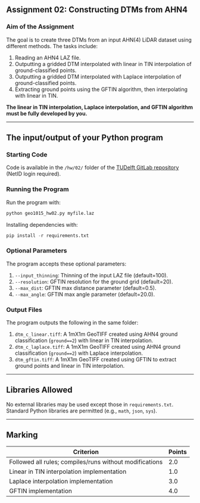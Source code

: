 ## Assignment 02: Constructing DTMs from AHN4

### Aim of the Assignment
The goal is to create three DTMs from an input AHN(4) LiDAR dataset using different methods. The tasks include:
1. Reading an AHN4 LAZ file.
2. Outputting a gridded DTM interpolated with linear in TIN interpolation of ground-classified points.
3. Outputting a gridded DTM interpolated with Laplace interpolation of ground-classified points.
4. Extracting ground points using the GFTIN algorithm, then interpolating with linear in TIN.

**The linear in TIN interpolation, Laplace interpolation, and GFTIN algorithm must be fully developed by you.**

---

## The input/output of your Python program

### Starting Code
Code is available in the `/hw/02/` folder of the [TUDelft GitLab repository](https://gitlab.tudelft.nl/3d/geo1015.2024/) (NetID login required).

### Running the Program
Run the program with:
```bash
python geo1015_hw02.py myfile.laz
```

Installing dependencies with:
```python
pip install -r requirements.txt
```

### Optional Parameters
The program accepts these optional parameters:
1. `--input_thinning`: Thinning of the input LAZ file (default=100).
2. `--resolution`: GFTIN resolution for the ground grid (default=20).
3. `--max_dist`: GFTIN max distance parameter (default=0.5).
4. `--max_angle`: GFTIN max angle parameter (default=20.0).

### Output Files
The program outputs the following in the same folder:
1. `dtm_c_linear.tiff`: A 1mX1m GeoTIFF created using AHN4 ground classification (`ground==2`) with linear in TIN interpolation.
2. `dtm_c_laplace.tiff`: A 1mX1m GeoTIFF created using AHN4 ground classification (`ground==2`) with Laplace interpolation.
3. `dtm_gftin.tiff`: A 1mX1m GeoTIFF created using GFTIN to extract ground points and linear in TIN interpolation.

---

## Libraries Allowed
No external libraries may be used except those in `requirements.txt`. Standard Python libraries are permitted (e.g., `math`, `json`, `sys`).

---

## Marking

| Criterion                              | Points |
|----------------------------------------|--------|
| Followed all rules; compiles/runs without modifications | 2.0    |
| Linear in TIN interpolation implementation           | 1.0    |
| Laplace interpolation implementation                 | 3.0    |
| GFTIN implementation                                 | 4.0    |
